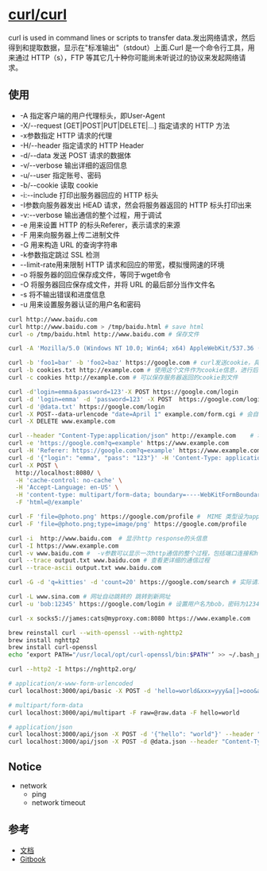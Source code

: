 # [curl/curl](https://github.com/curl/curl)

curl is used in command lines or scripts to transfer data.发出网络请求，然后得到和提取数据，显示在"标准输出"（stdout）上面.Curl 是一个命令行工具，用来通过 HTTP（s），FTP 等其它几十种你可能尚未听说过的协议来发起网络请求。

## 使用

* -A 指定客户端的用户代理标头，即User-Agent
* -X/--request [GET|POST|PUT|DELETE|…]  指定请求的 HTTP 方法
* -x参数指定 HTTP 请求的代理
* -H/--header                           指定请求的 HTTP Header
* -d/--data                             发送 POST 请求的数据体
* -v/--verbose                          输出详细的返回信息
* -u/--user                             指定账号、密码
* -b/--cookie                           读取 cookie
* -i:--include  打印出服务器回应的 HTTP 标头
* -I参数向服务器发出 HEAD 请求，然会将服务器返回的 HTTP 标头打印出来
* -v:--verbose   输出通信的整个过程，用于调试
* -e 用来设置 HTTP 的标头Referer，表示请求的来源
* -F 用来向服务器上传二进制文件
* -G 用来构造 URL 的查询字符串
* -k参数指定跳过 SSL 检测
* --limit-rate用来限制 HTTP 请求和回应的带宽，模拟慢网速的环境
* -o 将服务器的回应保存成文件，等同于wget命令
* -O 将服务器回应保存成文件，并将 URL 的最后部分当作文件名
* -s 将不输出错误和进度信息
* -u 用来设置服务器认证的用户名和密码

```sh
curl http://www.baidu.com
curl http://www.baidu.com > /tmp/baidu.html # save html
curl -o /tmp/baidu.html http://www.baidu.com # 保存文件

curl -A 'Mozilla/5.0 (Windows NT 10.0; Win64; x64) AppleWebKit/537.36 (KHTML, like Gecko) Chrome/76.0.3809.100 Safari/537.36' https://google.com

curl -b 'foo1=bar' -b 'foo2=baz' https://google.com # curl发送cookie，具体的cookie的值，可以从http response头信息的`Set-Cookie`字段中得到
curl -b cookies.txt http://example.com # 使用这个文件作为cookie信息，进行后续的请求
curl -c cookies http://example.com # 可以保存服务器返回的cookie到文件

curl -d'login=emma＆password=123'-X POST https://google.com/login
curl -d 'login=emma' -d 'password=123' -X POST  https://google.com/login
curl -d '@data.txt' https://google.com/login
curl -X POST--data-urlencode "date=April 1" example.com/form.cgi # 会自动将发送的数据进行 URL 编码
curl -X DELETE www.example.com

curl --header "Content-Type:application/json" http://example.com    # 增加一个头信息
curl -e 'https://google.com?q=example' https://www.example.com
curl -H 'Referer: https://google.com?q=example' https://www.example.com
curl -d '{"login": "emma", "pass": "123"}' -H 'Content-Type: application/json' https://google.com/login
curl -X POST \
  http://localhost:8080/ \
  -H 'cache-control: no-cache' \
  -H 'Accept-Language: en-US' \
  -H 'content-type: multipart/form-data; boundary=----WebKitFormBoundary7MA4YWxkTrZu0gW' \
  -F 'html=@/example'

curl -F 'file=@photo.png' https://google.com/profile #  MIME 类型设为application/octet-stream。
curl -F 'file=@photo.png;type=image/png' https://google.com/profile

curl -i  http://www.baidu.com  # 显示http response的头信息
curl -I https://www.example.com
curl -v www.baidu.com #  -v参数可以显示一次http通信的整个过程，包括端口连接和http request头信息
curl --trace output.txt www.baidu.com # 查看更详细的通信过程
curl --trace-ascii output.txt www.baidu.com

curl -G -d 'q=kitties' -d 'count=20' https://google.com/search # 实际请求的 URL 为https://google.com/search?q=kitties&count=20。如果省略--G，会发出一个 POST 请求

curl -L www.sina.com # 网址自动跳转的 跳转到新网址
curl -u 'bob:12345' https://google.com/login # 设置用户名为bob，密码为12345，然后将其转为 HTTP 标头Authorization: Basic Ym9iOjEyMzQ1

curl -x socks5://james:cats@myproxy.com:8080 https://www.example.com

brew reinstall curl --with-openssl --with-nghttp2
brew install nghttp2
brew install curl-openssl
echo ‘export PATH="/usr/local/opt/curl-openssl/bin:$PATH"’ >> ~/.bash_profile

curl --http2 -I https://nghttp2.org/

# application/x-www-form-urlencoded
curl localhost:3000/api/basic -X POST -d 'hello=world&xxx=yyy&a[]=ooo&a[]=mmm'

# multipart/form-data
curl localhost:3000/api/multipart -F raw=@raw.data -F hello=world

# application/json
curl localhost:3000/api/json -X POST -d '{"hello": "world"}' --header "Content-Type: application/json"
curl localhost:3000/api/json -X POST -d @data.json --header "Content-Type: application/json"
```

## Notice

* network
    - ping
    - network timeout

## 参考

* [文档](https://ec.haxx.se/)
* [Gitbook](https://www.gitbook.com/book/bagder/everything-curl/details)
